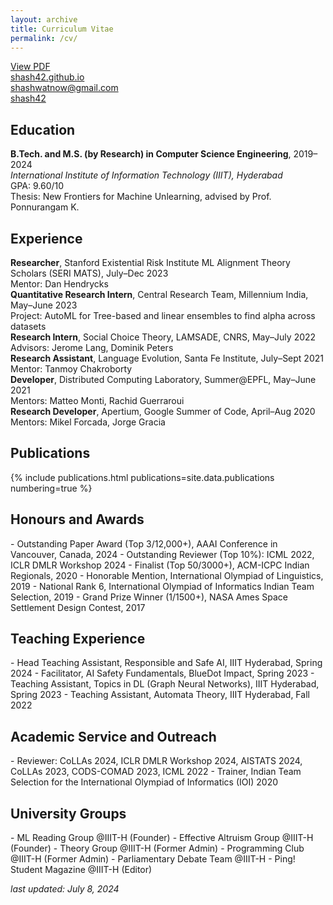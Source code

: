 ```yaml
---
layout: archive
title: Curriculum Vitae
permalink: /cv/
---
```


<a href="/assets/Shashwat-Goel-CV.pdf"><i class="fa-solid fa-file-pdf"></i> View PDF</a><br>
<a href="https://shash42.github.io/"><i class="fa-solid fa-globe"></i> shash42.github.io</a><br>
<a href="mailto:shashwatnow@gmail.com"><i class="fa-solid fa-envelope"></i> shashwatnow@gmail.com</a><br>
<a href="https://github.com/shash42"><i class="fa-brands fa-github"></i> shash42</a>

<h2>Education</h2>
<div class="cvitem">
<strong>B.Tech. and M.S. (by Research) in Computer Science Engineering</strong>, 2019–2024<br>
<em>International Institute of Information Technology (IIIT), Hyderabad</em>
<br>GPA: 9.60/10<br>
<span class="small-caps">Thesis:</span> New Frontiers for Machine Unlearning, advised by Prof. Ponnurangam K.<br>
</div>

<h2>Experience</h2>
<div class="cvitem">
<strong>Researcher</strong>, Stanford Existential Risk Institute ML Alignment Theory Scholars (SERI MATS), July–Dec 2023<br>
<span class="small-caps">Mentor:</span> Dan Hendrycks<br>
</div>

<div class="cvitem">
<strong>Quantitative Research Intern</strong>, Central Research Team, Millennium India, May–June 2023<br>
<span class="small-caps">Project:</span> AutoML for Tree-based and linear ensembles to find alpha across datasets<br>
</div>

<div class="cvitem">
<strong>Research Intern</strong>, Social Choice Theory, LAMSADE, CNRS, May–July 2022<br>
<span class="small-caps">Advisors:</span> Jerome Lang, Dominik Peters<br>
</div>

<div class="cvitem">
<strong>Research Assistant</strong>, Language Evolution, Santa Fe Institute, July–Sept 2021<br>
<span class="small-caps">Mentor:</span> Tanmoy Chakroborty<br>
</div>

<div class="cvitem">
<strong>Developer</strong>, Distributed Computing Laboratory, Summer@EPFL, May–June 2021<br>
<span class="small-caps">Mentors:</span> Matteo Monti, Rachid Guerraroui<br>
</div>

<div class="cvitem">
<strong>Research Developer</strong>, Apertium, Google Summer of Code, April–Aug 2020<br>
<span class="small-caps">Mentors:</span> Mikel Forcada, Jorge Gracia<br>
</div>

<h2>Publications</h2>
{% include publications.html publications=site.data.publications numbering=true %}


<h2>Honours and Awards</h2>
- Outstanding Paper Award (Top 3/12,000+), AAAI Conference in Vancouver, Canada, 2024
- Outstanding Reviewer (Top 10%): ICML 2022, ICLR DMLR Workshop 2024
- Finalist (Top 50/3000+), ACM-ICPC Indian Regionals, 2020
- Honorable Mention, International Olympiad of Linguistics, 2019
- National Rank 6, International Olympiad of Informatics Indian Team Selection, 2019
- Grand Prize Winner (1/1500+), NASA Ames Space Settlement Design Contest, 2017

<h2>Teaching Experience</h2>
- Head Teaching Assistant, Responsible and Safe AI, IIIT Hyderabad, Spring 2024
- Facilitator, AI Safety Fundamentals, BlueDot Impact, Spring 2023
- Teaching Assistant, Topics in DL (Graph Neural Networks), IIIT Hyderabad, Spring 2023
- Teaching Assistant, Automata Theory, IIIT Hyderabad, Fall 2022

<h2>Academic Service and Outreach</h2>
- Reviewer: CoLLAs 2024, ICLR DMLR Workshop 2024, AISTATS 2024, CoLLAs 2023, CODS-COMAD 2023, ICML 2022
- Trainer, Indian Team Selection for the International Olympiad of Informatics (IOI) 2020

<h2>University Groups</h2>
- ML Reading Group @IIIT-H (Founder)
- Effective Altruism Group @IIIT-H (Founder)
- Theory Group @IIIT-H (Former Admin)
- Programming Club @IIIT-H (Former Admin)
- Parliamentary Debate Team @IIIT-H
- Ping! Student Magazine @IIIT-H (Editor) 

<!-- <h2>Trainer</h2>
<ul>
- Indian Team Selection for the International Olympiad of Informatics, 2020
- Panini Linguistics Olympiad, 2024
</ul> -->

<!-- <h2>Talks</h2>
<ul>
- How can we deal with Conflicting Training Signal in Deep Learning
- Intro to DL Research
- Pathways from Cognition to DL Research
- Voting Rules and Fair Representation
- Perfect Information Sequential Games
- Graph Theory for high-schoolers
- Intro to Effective Altruism
- Making Calibrated Predictions
- Population Ethics
- Linguistics Olympiad Training Workshops
</ul> -->

*last updated: July 8, 2024*
